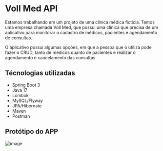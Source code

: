 # Voll Med API

Estamos trabalhando em um projeto de uma clínica médica fictícia. Temos uma empresa chamada Voll Med, que possui uma clínica que precisa de um aplicativo para monitorar o cadastro de médicos, pacientes e agendamento de consultas.

O aplicativo possui algumas opções, em que a pessoa que o utiliza pode fazer o CRUD, tanto de médicos quanto de pacientes e realizar o agendamento e cancelamento das consultas

## Técnologias utilizadas

- Spring Boot 3
- Java 17
- Lombok
- MySQL/Flyway
- JPA/Hibernate
- Maven
- Postman

## Protótipo do APP 

![image](https://github.com/mariarithanascimento/med-voll-api/assets/98103720/966033a0-ff91-4452-a60b-d8941441a4a9)

  
